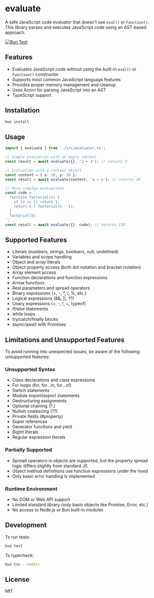 # evaluate

A safe JavaScript code evaluator that doesn't use `eval()` or `Function()`. This library parses and executes JavaScript code using an AST-based approach.

[![Bun Test](https://github.com/yourusername/evaluate/actions/workflows/bun-test.yml/badge.svg)](https://github.com/yourusername/evaluate/actions/workflows/bun-test.yml)

## Features

- Evaluates JavaScript code without using the built-in `eval()` or `Function()` constructor
- Supports most common JavaScript language features
- Provides proper memory management and cleanup
- Uses Acorn for parsing JavaScript into an AST
- TypeScript support

## Installation

```bash
bun install
```

## Usage

```typescript
import { evaluate } from './src/evaluator.ts';

// Simple evaluation with an empty context
const result = await evaluate({}, '2 + 3'); // returns 5

// Evaluation with a context object
const context = { x: 10, y: 20 };
const result = await evaluate(context, 'x + y'); // returns 30

// More complex evaluations
const code = `
  function factorial(n) {
    if (n <= 1) return 1;
    return n * factorial(n - 1);
  }
  factorial(5)
`;
const result = await evaluate({}, code); // returns 120
```

## Supported Features

- Literals (numbers, strings, booleans, null, undefined)
- Variables and scope handling
- Object and array literals
- Object property access (both dot notation and bracket notation)
- Array element access
- Function declarations and function expressions
- Arrow functions
- Rest parameters and spread operators
- Binary expressions (+, -, *, /, %, etc.)
- Logical expressions (&&, ||, ??)
- Unary expressions (+, -, !, ~, typeof)
- if/else statements
- while loops
- try/catch/finally blocks
- async/await with Promises

## Limitations and Unsupported Features

To avoid running into unexpected issues, be aware of the following unsupported features:

### Unsupported Syntax
- Class declarations and class expressions
- For loops (for, for...in, for...of)
- Switch statements
- Module import/export statements
- Destructuring assignments
- Optional chaining (?.)
- Nullish coalescing (??)
- Private fields (#property)
- Super references
- Generator functions and yield
- BigInt literals
- Regular expression literals

### Partially Supported
- Spread operators in objects are supported, but the property spread logic differs slightly from standard JS
- Object method definitions use function expressions under the hood
- Only basic error handling is implemented

### Runtime Environment
- No DOM or Web API support
- Limited standard library (only basic objects like Promise, Error, etc.)
- No access to Node.js or Bun built-in modules

## Development

To run tests:

```bash
bun test
```

To typecheck:

```bash
bun tsc --noEmit
```

## License

MIT
